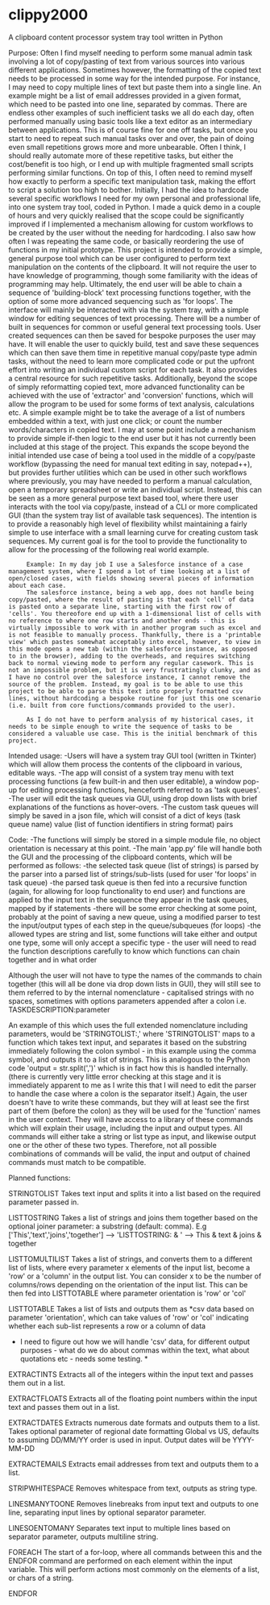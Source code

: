 # clippy2000
A clipboard content processor system tray tool written in Python

Purpose: Often I find myself needing to perform some manual admin task involving a lot of copy/pasting of text from various sources into various different applications.
         Sometimes however, the formatting of the copied text needs to be processed in some way for the intended purpose. For instance, I may need to copy multiple lines of text but paste them into a single line.
         An example might be a list of email addresses provided in a given format, which need to be pasted into one line, separated by commas. There are endless other examples of such inefficient tasks we all do each day, often performed manually using basic tools like a text editor as an intermediary between applications. This is of course fine for one off tasks, but once you start to need to repeat such manual tasks over and over, the pain of doing even small repetitions grows more and more unbearable.
         Often I think, I should really automate more of these repetitive tasks, but either the cost/benefit is too high, or I end up with multiple fragmented small scripts performing similar functions.
         On top of this, I often need to remind myself how exactly to perform a specific text manipulation task, making the effort to script a solution too high to bother.
         Initially, I had the idea to hardcode several specific workflows I need for my own personal and professional life, into one system tray tool, coded in Python. I made a quick demo in a couple of hours and very quickly realised that the scope could be significantly improved if I implemented a mechanism allowing for custom workflows to be created by the user without the needing for hardcoding. I also saw how often I was repeating the same code, or basically reordering the use of functions in my initial prototype.
         This project is intended to provide a simple, general purpose tool which can be user configured to perform text manipulation on the contents of the clipboard. It will not require the user to have knowledge of programming,
         though some familiarity with the ideas of programming may help. Ultimately, the end user will be able to chain a sequence of 'building-block' text processing functions together, with the option of some more advanced sequencing such as 'for loops'.
         The interface will mainly be interacted with via the system tray, with a simple window for editing sequences of text processing. There will be a number of built in sequences for common or useful general text processing tools.
         User created sequences can then be saved for bespoke purposes the user may have. It will enable the user to quickly build, test and save these sequences which can then save them time in repetitive manual copy/paste type admin tasks, without the need to learn more complicated code or put the upfront effort into writing an individual custom script for each task. It also provides a central resource for such repetitive tasks.
         Additionally, beyond the scope of simply reformatting copied text, more advanced functionality can be achieved with the use of 'extractor' and 'conversion' functions, which will allow the program to be used for some forms of text analysis, calculations etc. A simple example might be to take the average of a list of numbers embedded within a text, with just one click; or count the number words/characters in copied text. I may at some point include a mechanism to provide simple if-then logic to the end user but it has not currently been included at this stage of the project. This expands the scope beyond the initial intended use case of being a tool used in the middle of a copy/paste workflow (bypassing the need for manual text editing in say, notepad++), but provides further utilities which can be used in other such workflows where previously, you may have needed to perform a manual calculation, open a temporary spreadsheet or write an individual script. Instead, this can be seen as a more general purpose text based tool, where there user interacts with the tool via copy/paste, instead of a CLI or more complicated GUI (than the system tray list of available task sequences). The intention is to provide a reasonably high level of flexibility whilst maintaining a fairly simple to use interface with a small learning curve for creating custom task sequences. My current goal is for the tool to provide the functionality to allow for the processing of the following real world example.

         Example: In my day job I use a Salesforce instance of a case management system, where I spend a lot of time looking at a list of open/closed cases, with fields showing several pieces of information about each case.
         The salesforce instance, being a web app, does not handle being copy/pasted, where the result of pasting is that each 'cell' of data is pasted onto a separate line, starting with the first row of 'cells'. You thereofore end up with a 1-dimensional list of cells with no reference to where one row starts and another ends - this is virtually impossible to work with in another program such as excel and is not feasible to manually process. Thankfully, there is a 'printable view' which pastes somewhat acceptably into excel, however, to view in this mode opens a new tab (within the salesforce instance, as opposed to in the browser), adding to the overheads, and requires switching back to normal viewing mode to perform any regular casework. This is not an impossible problem, but it is very frustratingly clunky, and as I have no control over the salesforce instance, I cannot remove the source of the problem. Instead, my goal is to be able to use this project to be able to parse this text into properly formatted csv lines, without hardcoding a bespoke routine for just this one scenario (i.e. built from core functions/commands provided to the user).

         As I do not have to perform analysis of my historical cases, it needs to be simple enough to write the sequence of tasks to be considered a valuable use case. This is the initial benchmark of this project.

Intended usage:
  -Users will have a system tray GUI tool (written in Tkinter) which will allow them process the contents of the clipboard in various, editable ways.
  -The app will consist of a system tray menu with text processing functions (a few built-in and then user editable), a window pop-up for editing processing functions, henceforth referred to as 'task queues'.
  -The user will edit the task queues via GUI, using drop down lists with brief explanations of the functions as hover-overs.
  -The custom task queues will simply be saved in a json file, which will consist of a dict of keys (task queue name) value (list of function identifiers in string format) pairs

Code:
  -The functions will simply be stored in a simple module file, no object orientation is necessary at this point.
  -The main 'app.py' file will handle both the GUI and the processing of the clipboard contents, which will be performed as follows:
    -the selected task queue (list of strings) is parsed by the parser into a parsed list of strings/sub-lists (used for user 'for loops' in task queue)
    -the parsed task queue is then fed into a recursive function (again, for allowing for loop functionality to end user) and functions are applied to the input text in the sequence they appear in the task queues, mapped by if statements
    -there will be some error checking at some point, probably at the point of saving a new queue, using a modified parser to test the input/output types of each step in the queue/subqueues (for loops)
    -the allowed types are string and list, some functions will take either and output one type, some will only accept a specific type - the user will need to read the function descriptions carefully to know which functions can chain together and in what order

Although the user will not have to type the names of the commands to chain together (this will all be done via drop down lists in GUI), they will still see to them referred to by the internal nomenclature -  capitalised strings with no spaces, sometimes with options parameters appended after a colon i.e. TASKDESCRIPTION:parameter

An example of this which uses the full extended nomenclature including parameters, would be 'STRINGTOLIST:,' where 'STRINGTOLIST' maps to a function which takes text input, and separates it based on the substring immediately following the colon symbol - in this example using the comma symbol, and outputs it to a list of strings. This is analogous to the Python code 'output = str.split(',')' which is in fact how this is handled internally. (there is currently very little error checking at this stage and it is immediately apparent to me as I write this that I will need to edit the parser to handle the case where a colon is the separator itself.) Again, the user doesn't have to write these commands, but they will at least see the first part of them (before the colon) as they will be used for the 'function' names in the user context. They will have access to a library of these commands which will explain their usage, including the input and output types. All commands will either take a string or list type as input, and likewise output one or the other of these two types. Therefore, not all possible combinations of commands will be valid, the input and output of chained commands must match to be compatible.

Planned functions:

  STRINGTOLIST
  Takes text input and splits it into a list based on the required parameter passed in.

  LISTTOSTRING
  Takes a list of strings and joins them together based on the optional joiner parameter: a substring (default: comma). E.g ['This','text','joins','together'] --> 'LISTTOSTRING: & ' --> This & text & joins & together

  LISTTOMULTILIST
  Takes a list of strings, and converts them to a different list of lists, where every parameter x elements of the input list, become a 'row' or a 'column' in the output list. You can consider x to be the number of columns/rows depending on the orientation of the input list. This can be then fed into LISTTOTABLE where parameter orientation is 'row' or 'col'

  LISTTOTABLE
  Takes a list of lists and outputs them as *csv data based on parameter 'orientation', which can take values of 'row' or 'col' indicating whether each sub-list represents a row or a column of data
  * I need to figure out how we will handle 'csv' data, for different output purposes - what do we do about commas within the text, what about quotations etc - needs some testing. *
  
  EXTRACTINTS
  Extracts all of the integers within the input text and passes them out in a list.

  EXTRACTFLOATS
  Extracts all of the floating point numbers within the input text and passes them out in a list.

  EXTRACTDATES
  Extracts numerous date formats and outputs them to a list. Takes optional parameter of regional date formatting Global vs US, defaults to assuming DD/MM/YY order is used in input. Output dates will be YYYY-MM-DD

  EXTRACTEMAILS
  Extracts email addresses from text and outputs them to a list.

  STRIPWHITESPACE
  Removes whitespace from text, outputs as string type.   

  LINESMANYTOONE
  Removes linebreaks from input text and outputs to one line, separating input lines by optional separator parameter.

  LINESOENTOMANY
  Separates text input to multiple lines based on separator parameter, outputs multiline string.

  FOREACH
  The start of a for-loop, where all commands between this and the ENDFOR command are performed on each element within the input variable. This will perform actions most commonly on the elements of a list, or chars of a string.

  ENDFOR
